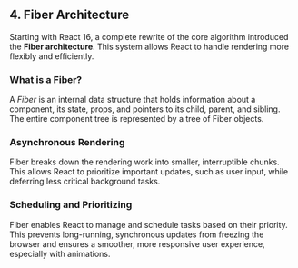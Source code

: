 ## 4. Fiber Architecture

Starting with React 16, a complete rewrite of the core algorithm introduced the **Fiber architecture**. This system allows React to handle rendering more flexibly and efficiently.

### What is a Fiber?

A _Fiber_ is an internal data structure that holds information about a component, its state, props, and pointers to its child, parent, and sibling. The entire component tree is represented by a tree of Fiber objects.

### Asynchronous Rendering

Fiber breaks down the rendering work into smaller, interruptible chunks. This allows React to prioritize important updates, such as user input, while deferring less critical background tasks.

### Scheduling and Prioritizing

Fiber enables React to manage and schedule tasks based on their priority. This prevents long-running, synchronous updates from freezing the browser and ensures a smoother, more responsive user experience, especially with animations.
